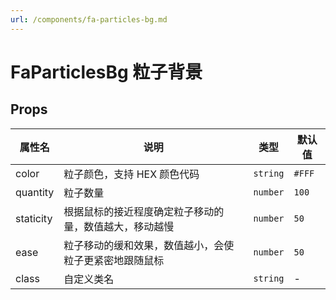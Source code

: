```yaml
---
url: /components/fa-particles-bg.md
---
```

# FaParticlesBg 粒子背景 &#x20;

## Props

| 属性名    | 说明                                                   | 类型     | 默认值 |
| --------- | ------------------------------------------------------ | -------- | ------ |
| color     | 粒子颜色，支持 HEX 颜色代码                            | `string` | `#FFF` |
| quantity  | 粒子数量                                               | `number` | `100`  |
| staticity | 根据鼠标的接近程度确定粒子移动的量，数值越大，移动越慢 | `number` | `50`   |
| ease      | 粒子移动的缓和效果，数值越小，会使粒子更紧密地跟随鼠标 | `number` | `50`   |
| class     | 自定义类名                                             | `string` | -      |
